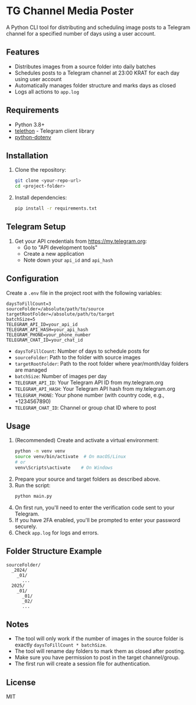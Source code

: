 # TG Channel Media Poster

A Python CLI tool for distributing and scheduling image posts to a Telegram channel for a specified number of days using a user account.

## Features
- Distributes images from a source folder into daily batches
- Schedules posts to a Telegram channel at 23:00 KRAT for each day using user account
- Automatically manages folder structure and marks days as closed
- Logs all actions to `app.log`

## Requirements
- Python 3.8+
- [telethon](https://docs.telethon.dev/) - Telegram client library
- [python-dotenv](https://pypi.org/project/python-dotenv/)

## Installation
1. Clone the repository:
   ```sh
   git clone <your-repo-url>
   cd <project-folder>
   ```
2. Install dependencies:
   ```sh
   pip install -r requirements.txt
   ```

## Telegram Setup
1. Get your API credentials from https://my.telegram.org:
   - Go to "API development tools"
   - Create a new application
   - Note down your `api_id` and `api_hash`

## Configuration
Create a `.env` file in the project root with the following variables:

```
daysToFillCount=3
sourceFolder=/absolute/path/to/source
targetRootFolder=/absolute/path/to/target
batchSize=5
TELEGRAM_API_ID=your_api_id
TELEGRAM_API_HASH=your_api_hash
TELEGRAM_PHONE=your_phone_number
TELEGRAM_CHAT_ID=your_chat_id
```

- `daysToFillCount`: Number of days to schedule posts for
- `sourceFolder`: Path to the folder with source images
- `targetRootFolder`: Path to the root folder where year/month/day folders are managed
- `batchSize`: Number of images per day
- `TELEGRAM_API_ID`: Your Telegram API ID from my.telegram.org
- `TELEGRAM_API_HASH`: Your Telegram API hash from my.telegram.org
- `TELEGRAM_PHONE`: Your phone number (with country code, e.g., +1234567890)
- `TELEGRAM_CHAT_ID`: Channel or group chat ID where to post

## Usage
1. (Recommended) Create and activate a virtual environment:
   ```sh
   python -m venv venv
   source venv/bin/activate  # On macOS/Linux
   # or
   venv\Scripts\activate    # On Windows
   ```
2. Prepare your source and target folders as described above.
3. Run the script:
   ```sh
   python main.py
   ```
4. On first run, you'll need to enter the verification code sent to your Telegram.
5. If you have 2FA enabled, you'll be prompted to enter your password securely.
6. Check `app.log` for logs and errors.

## Folder Structure Example
```
sourceFolder/
  _2024/
    _01/
      ...
  2025/
    _01/
      _01/
      _02/
      ...
```

## Notes
- The tool will only work if the number of images in the source folder is exactly `daysToFillCount * batchSize`.
- The tool will rename day folders to mark them as closed after posting.
- Make sure you have permission to post in the target channel/group.
- The first run will create a session file for authentication.

## License
MIT 